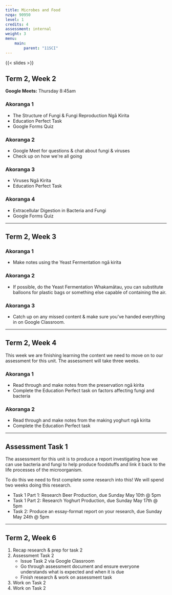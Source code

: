 ```yaml
---
title: Microbes and Food
nzqa: 90950
level: 1
credits: 4
assessment: internal
weight: 3
menu:
    main:
        parent: "11SCI"
---
```


{{< slides >}}

## Term 2, Week 2

__Google Meets:__ Thursday 8:45am

### Akoranga 1

- The Structure of Fungi & Fungi Reproduction Ngā Kirita
- Education Perfect Task
- Google Forms Quiz

### Akoranga 2

- Google Meet for questions & chat about fungi & viruses
- Check up on how we're all going

### Akoranga 3

- Viruses Ngā Kirita
- Education Perfect Task

### Akoranga 4

- Extracellular Digestion in Bacteria and Fungi
- Google Forms Quiz

---

## Term 2, Week 3

### Akoranga 1

- Make notes using the Yeast Fermentation ngā kirita

### Akoranga 2

- If possible, do the Yeast Fermentation Whakamātau, you can substitute balloons for plastic bags or something else capable of containing the air.

### Akoranga 3

- Catch up on any missed content & make sure you've handed everything in on Google Classroom.

---

## Term 2, Week 4

This week we are finishing learning the content we need to move on to our assessment for this unit. The assessment will take three weeks.

### Akoranga 1

- Read through and make notes from the preservation ngā kirita
- Complete the Education Perfect task on factors affecting fungi and bacteria

### Akoranga 2

- Read through and make notes from the making yoghurt ngā kirita
- Complete the Education Perfect task

---

## Assessment Task 1

The assessment for this unit is to produce a report investigating how we can use bacteria and fungi to help produce foodstuffs and link it back to the life processes of the microorganism.

To do this we need to first complete some research into this! We will spend two weeks doing this research.

- Task 1 Part 1: Research Beer Production, due Sunday May 10th @ 5pm
- Task 1 Part 2: Research Yoghurt Production, due Sunday May 17th @ 5pm
- Task 2: Produce an essay-format report on your research, due Sunday May 24th @ 5pm

---

## Term 2, Week 6

1. Recap research & prep for task 2
2. Assessment Task 2
    - Issue Task 2 via Google Classroom
    - Go through assessment document and ensure everyone understands what is expected and when it is due
    - Finish research & work on assessment task
3. Work on Task 2
4. Work on Task 2
